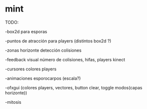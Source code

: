 # mint

TODO:

-box2d para esporas

-puntos de atracción para players (distintos box2d ?)

-zonas horizonte detección colisiones

-feedback visual número de colisiones, hifas, players kinect

-cursores colores players

-animaciones esporocarpos (escala?)

-ofxgui (colores players, vectores, button clear, toggle modos(capas horizonte))

-mitosis



